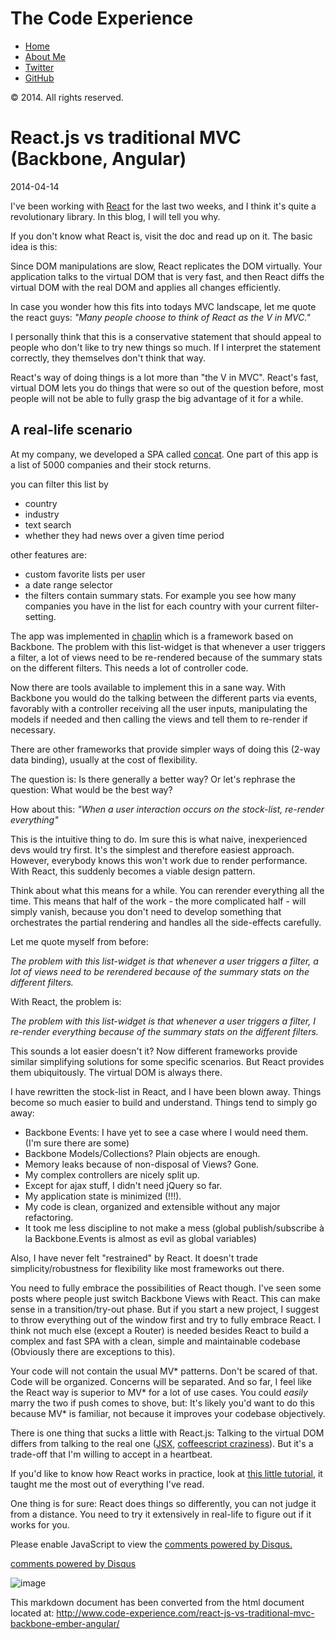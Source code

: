 The Code Experience
===================

-   [Home](/)
-   [About Me](http://www.code-experience.com/the-code-experience/)
-   [Twitter](https://twitter.com/Retolements)
-   [GitHub](https://github.com/retozi)

© 2014. All rights reserved.

React.js vs traditional MVC (Backbone, Angular)
===============================================

2014-04-14

I've been working with [React](http://facebook.github.io/react/) for the
last two weeks, and I think it's quite a revolutionary library. In this
blog, I will tell you why.

If you don't know what React is, visit the doc and read up on it. The
basic idea is this:

Since DOM manipulations are slow, React replicates the DOM virtually.
Your application talks to the virtual DOM that is very fast, and then
React diffs the virtual DOM with the real DOM and applies all changes
efficiently.

In case you wonder how this fits into todays MVC landscape, let me quote
the react guys: *"Many people choose to think of React as the V in
MVC."*

I personally think that this is a conservative statement that should
appeal to people who don't like to try new things so much. If I
interpret the statement correctly, they themselves don't think that way.

React's way of doing things is a lot more than "the V in MVC". React's
fast, virtual DOM lets you do things that were so out of the question
before, most people will not be able to fully grasp the big advantage of
it for a while.

A real-life scenario
--------------------

At my company, we developed a SPA called
[concat](http://bluevalor.net/concat/). One part of this app is a list
of 5000 companies and their stock returns.

you can filter this list by

-   country
-   industry
-   text search
-   whether they had news over a given time period

other features are:

-   custom favorite lists per user
-   a date range selector
-   the filters contain summary stats. For example you see how many
    companies you have in the list for each country with your current
    filter-setting.

The app was implemented in [chaplin](http://chaplinjs.org/) which is a
framework based on Backbone. The problem with this list-widget is that
whenever a user triggers a filter, a lot of views need to be re-rendered
because of the summary stats on the different filters. This needs a lot
of controller code.

Now there are tools available to implement this in a sane way. With
Backbone you would do the talking between the different parts via
events, favorably with a controller receiving all the user inputs,
manipulating the models if needed and then calling the views and tell
them to re-render if necessary.

There are other frameworks that provide simpler ways of doing this
(2-way data binding), usually at the cost of flexibility.

The question is: Is there generally a better way? Or let's rephrase the
question: What would be the best way?

How about this: *"When a user interaction occurs on the stock-list,
re-render everything"*

This is the intuitive thing to do. Im sure this is what naive,
inexperienced devs would try first. It's the simplest and therefore
easiest approach. However, everybody knows this won't work due to render
performance. With React, this suddenly becomes a viable design pattern.

Think about what this means for a while. You can rerender everything all
the time. This means that half of the work - the more complicated half -
will simply vanish, because you don't need to develop something that
orchestrates the partial rendering and handles all the side-effects
carefully.

Let me quote myself from before:

*The problem with this list-widget is that whenever a user triggers a
filter, a lot of views need to be rerendered because of the summary
stats on the different filters.*

With React, the problem is:

*The problem with this list-widget is that whenever a user triggers a
filter, I re-render everything because of the summary stats on the
different filters.*

This sounds a lot easier doesn't it? Now different frameworks provide
similar simplifying solutions for some specific scenarios. But React
provides them ubiquitously. The virtual DOM is always there.

I have rewritten the stock-list in React, and I have been blown away.
Things become so much easier to build and understand. Things tend to
simply go away:

-   Backbone Events: I have yet to see a case where I would need them.
    (I'm sure there are some)
-   Backbone Models/Collections? Plain objects are enough.
-   Memory leaks because of non-disposal of Views? Gone.
-   My complex controllers are nicely split up.
-   Except for ajax stuff, I didn't need jQuery so far.
-   My application state is minimized (!!!).
-   My code is clean, organized and extensible without any major
    refactoring.
-   It took me less discipline to not make a mess (global
    publish/subscribe à la Backbone.Events is almost as evil as global
    variables)

Also, I have never felt "restrained" by React. It doesn't trade
simplicity/robustness for flexibility like most frameworks out there.

You need to fully embrace the possibilities of React though. I've seen
some posts where people just switch Backbone Views with React. This can
make sense in a transition/try-out phase. But if you start a new
project, I suggest to throw everything out of the window first and try
to fully embrace React. I think not much else (except a Router) is
needed besides React to build a complex and fast SPA with a clean,
simple and maintainable codebase (Obviously there are exceptions to
this).

Your code will not contain the usual MV\* patterns. Don't be scared of
that. Code will be organized. Concerns will be separated. And so far, I
feel like the React way is superior to MV\* for a lot of use cases. You
could *easily* marry the two if push comes to shove, but: It's likely
you'd want to do this because MV\* is familiar, not because it improves
your codebase objectively.

There is one thing that sucks a little with React.js: Talking to the
virtual DOM differs from talking to the real one
([JSX](http://facebook.github.io/react/docs/jsx-in-depth.html),
[coffeescript
craziness](http://blog.vjeux.com/2013/javascript/react-coffeescript.html)).
But it's a trade-off that I'm willing to accept in a heartbeat.

If you'd like to know how React works in practice, look at [this little
tutorial](http://facebook.github.io/react/docs/thinking-in-react.html),
it taught me the most out of everything I've read.

One thing is for sure: React does things so differently, you can not
judge it from a distance. You need to try it extensively in real-life to
figure out if it works for you.

Please enable JavaScript to view the [comments powered by
Disqus.](http://disqus.com/?ref_noscript)

[comments powered by Disqus](http://disqus.com)

![image](/view.gif?page=/react-js-vs-traditional-mvc-backbone-ember-angular/)

This markdown document has been converted from the html document located at:
http://www.code-experience.com/react-js-vs-traditional-mvc-backbone-ember-angular/

